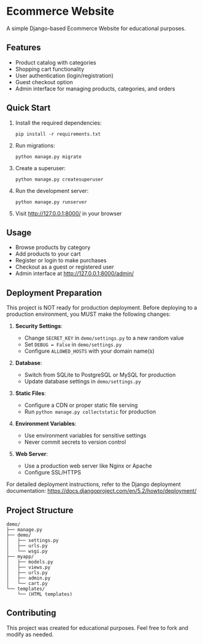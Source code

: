 # Ecommerce Website

A simple Django-based Ecommerce Website for educational purposes.

## Features

- Product catalog with categories
- Shopping cart functionality
- User authentication (login/registration)
- Guest checkout option
- Admin interface for managing products, categories, and orders

## Quick Start

1. Install the required dependencies:
   ```
   pip install -r requirements.txt
   ```

2. Run migrations:
   ```
   python manage.py migrate
   ```

3. Create a superuser:
   ```
   python manage.py createsuperuser
   ```

4. Run the development server:
   ```
   python manage.py runserver
   ```

5. Visit http://127.0.0.1:8000/ in your browser

## Usage

- Browse products by category
- Add products to your cart
- Register or login to make purchases
- Checkout as a guest or registered user
- Admin interface at http://127.0.0.1:8000/admin/

## Deployment Preparation

This project is NOT ready for production deployment. Before deploying to a production environment, you MUST make the following changes:

1. **Security Settings**:
   - Change `SECRET_KEY` in `demo/settings.py` to a new random value
   - Set `DEBUG = False` in `demo/settings.py`
   - Configure `ALLOWED_HOSTS` with your domain name(s)

2. **Database**:
   - Switch from SQLite to PostgreSQL or MySQL for production
   - Update database settings in `demo/settings.py`

3. **Static Files**:
   - Configure a CDN or proper static file serving
   - Run `python manage.py collectstatic` for production

4. **Environment Variables**:
   - Use environment variables for sensitive settings
   - Never commit secrets to version control

5. **Web Server**:
   - Use a production web server like Nginx or Apache
   - Configure SSL/HTTPS

For detailed deployment instructions, refer to the Django deployment documentation:
https://docs.djangoproject.com/en/5.2/howto/deployment/

## Project Structure

```
demo/
├── manage.py
├── demo/
│   ├── settings.py
│   ├── urls.py
│   └── wsgi.py
├── myapp/
│   ├── models.py
│   ├── views.py
│   ├── urls.py
│   ├── admin.py
│   └── cart.py
└── templates/
    └── (HTML templates)
```

## Contributing

This project was created for educational purposes. Feel free to fork and modify as needed.